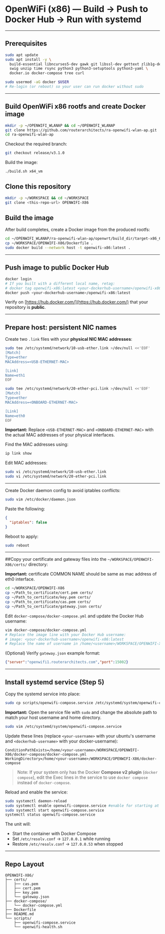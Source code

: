 # OpenWiFi (x86) — Build → Push to Docker Hub → Run with systemd
---

##  Prerequisites

```bash
sudo apt update
sudo apt install -y \
  build-essential libncurses5-dev gawk git libssl-dev gettext zlib1g-dev \
  swig unzip time rsync python3 python3-setuptools python3-yaml \
  docker.io docker-compose tree curl

sudo usermod -aG docker $USER
# Re-login (or reboot) so your user can run docker without sudo
```

---

##  Build OpenWiFi x86 rootfs and create Docker image

```bash
mkdir -p ~/OPENWIFI_WLANAP && cd ~/OPENWIFI_WLANAP
git clone https://github.com/routerarchitects/ra-openwifi-wlan-ap.git
cd ra-openwifi-wlan-ap
```

Checkout the required branch:

```bash
git checkout release/v3.1.0
```

Build the image:

```bash
./build.sh x64_vm
```

## Clone this repository

```bash
mkdir -p ~/WORKSPACE && cd ~/WORKSPACE
git clone <this-repo-url> OPENWIFI-X86
```

##  Build the image
After build completes, create a Docker image from the produced rootfs:

```bash
cd ~/OPENWIFI_WLANAP/ra-openwifi-wlan-ap/openwrt/build_dir/target-x86_64_musl/root-x86/
cp ~/WORKSPACE/OPENWIFI-X86/Dockerfile .
sudo docker build --network host -t openwifi-x86:latest .
```

---

##  Push image to public Docker Hub

```bash
docker login
# If you built with a different local name, retag:
# docker tag openwifi-x86:latest <your-dockerhub-username>/openwifi-x86:latest
docker push <your-dockerhub-username>/openwifi-x86:latest
```

Verify on [https://hub.docker.com/](https://hub.docker.com/) that your repository is **public**.

---

## Prepare host: persistent NIC names

Create two `.link` files with your **physical NIC MAC addresses**:

```bash
sudo tee /etc/systemd/network/10-usb-ether.link >/dev/null <<'EOF'
[Match]
Type=ether
MACAddress=<USB-ETHERNET-MAC>

[Link]
Name=eth1
EOF

sudo tee /etc/systemd/network/20-ether-pci.link >/dev/null <<'EOF'
[Match]
Type=ether
MACAddress=<ONBOARD-ETHERNET-MAC>

[Link]
Name=eth0
EOF
```

**Important:** Replace `<USB-ETHERNET-MAC>` and `<ONBOARD-ETHERNET-MAC>` with the actual MAC addresses of your physical interfaces.  

Find the MAC addresses using:

```bash
ip link show
```

Edit MAC addresses:

```bash
sudo vi /etc/systemd/network/10-usb-ether.link
sudo vi /etc/systemd/network/20-ether-pci.link
```

---

Create Docker daemon config to avoid iptables conflicts:

```bash
sudo vim /etc/docker/daemon.json
```

Paste the following:

```json
{
  "iptables": false
}
```

Reboot to apply:

```bash
sudo reboot
```

---

##Copy your certificate and gateway files into the `~/WORKSPACE/OPENWIFI-X86/certs/` directory:

**Important:** certificate COMMON NAME should be same as mac address of eth0 interface.

```bash
cd ~/WORKSPACE/OPENWIFI-X86
cp ~/Path_to_certificate/cert.pem certs/
cp ~/Path_to_certificate/key.pem certs/
cp ~/Path_to_certificate/cas.pem certs/
cp ~/Path_to_certificate/gateway.json certs/
```

Edit `docker-compose/docker-compose.yml` and update the Docker Hub username:

```bash
vim docker-compose/docker-compose.yml
# Replace the image line with your Docker Hub username:
# image: <your-dockerhub-username>/openwifi-x86:latest
# Replace the name of username in /home/<username>/WORKSPACE/OPENWIFI-X86/ with username of your hostmachine.
```

(Optional) Verify `gateway.json` example format:

```json
{"server":"openwifi1.routerarchitects.com","port":15002}
```

---

## Install systemd service (Step 5)

Copy the systemd service into place:

```bash
sudo cp scripts/openwifi-compose.service /etc/systemd/system/openwifi-compose.service
```

**Important:** Open the service file with `sudo` and change the absolute path to match your host username and home directory.

```bash
sudo vim /etc/systemd/system/openwifi-compose.service
```

Update these lines (replace `<your-username>` with your ubuntu's username and `<dockerhub-username>` with your docker-username):

```
ConditionPathExists=/home/<your-username>/WORKSPACE/OPENWIFI-X86/docker-compose/docker-compose.yml
WorkingDirectory=/home/<your-username>/WORKSPACE/OPENWIFI-X86/docker-compose
```

> Note: If your system only has the Docker **Compose v2 plugin** (`docker compose`), edit the Exec lines in the service to use `docker compose` instead of `docker-compose`.

Reload and enable the service:

```bash
sudo systemctl daemon-reload
sudo systemctl enable openwifi-compose.service #enable for starting at boot
sudo systemctl start openwifi-compose.service
systemctl status openwifi-compose.service
```

The unit will:

* Start the container with Docker Compose  
* Set `/etc/resolv.conf` → `127.0.0.1` while running  
* Restore `/etc/resolv.conf` → `127.0.0.53` when stopped  

---

##  Repo Layout

```
OPENWIFI-X86/
├── certs/
│   ├── cas.pem
│   ├── cert.pem
│   ├── key.pem
│   └── gateway.json
├── docker-compose/
│   └── docker-compose.yml
├── Dockerfile
├── README.md
└── scripts/
    ├── openwifi-compose.service
    └── openwifi-health.sh
```

